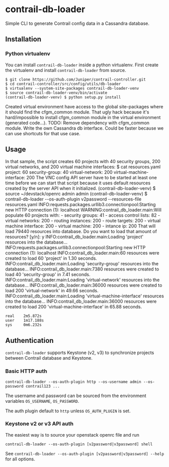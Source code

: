 contrail-db-loader
==================
Simple CLI to generate Contrail config data in a Cassandra database.

## Installation

### Python virtualenv

You can install ``contrail-db-loader`` inside a python virtualenv.
First create the virtualenv and install ``contrail-db-loader`` from source.

    $ git clone https://github.com/Juniper/contrail-controller.git
    $ cd contrail-controller/src/config/utils/db-loader
    $ virtualenv --system-site-packages contrail-db-loader-venv
    $ source contrail-db-loader-venv/bin/activate
    (contrail-db-loader-venv) $ python setup.py install

Created virtual environment have access to the global site-packages where it should find the cfgm_common module. That ugly hack because it's hard/impossible to install cfgm_common module in the virtual environment (generated code...).
TODO: Remove dependency with cfgm_common module. Write the own Cassandra db interface. Could be faster because we can use shortcuts for that use case.

## Usage
In that sample, the script creates 60 projects with 40 security groups, 200 virtual networks, and 200 virtual machine interfaces:
    $ cat resources.yaml
    project: 60
    security-group: 40
    virtual-network: 200
    virtual-machine-interface: 200
The VNC config API server have to be started at least one time before we can start that script because it uses default resources created by the server API when it initialized.
    (contrail-db-loader-venv) $ source ~/devstack/openrc admin admin
    (contrail-db-loader-venv) $ contrail-db-loader --os-auth-plugin v2password --resources-file resources.yaml
    INFO:requests.packages.urllib3.connectionpool:Starting new HTTP connection (1): localhost
    WARNING:contrail_db_loader.main:Will populate 60 projects with:
        - security groups:           41
        - access control lists:      82
        - virtual networks:          200
        - routing instances:         200
        - route targets:             200
        - virtual machine interface: 200
        - virtual machine:           200
        - intance ip:                200
    That will load 79440 resources into database.
    Do you want to load that amount of resources? [y/n]: y
    INFO:contrail_db_loader.main:Loading 'project' resources into the database...
    INFO:requests.packages.urllib3.connectionpool:Starting new HTTP connection (1): localhost
    INFO:contrail_db_loader.main:60 resources were created to load 60 'project' in 1.30 seconds.
    INFO:contrail_db_loader.main:Loading 'security-group' resources into the database...
    INFO:contrail_db_loader.main:7380 resources were created to load 40 'security-group' in 7.41 seconds.
    INFO:contrail_db_loader.main:Loading 'virtual-network' resources into the database...
    INFO:contrail_db_loader.main:36000 resources were created to load 200 'virtual-network' in 49.66 seconds.
    INFO:contrail_db_loader.main:Loading 'virtual-machine-interface' resources into the database...
    INFO:contrail_db_loader.main:36000 resources were created to load 200 'virtual-machine-interface' in 65.88 seconds.

    real    2m5.872s
    user    1m17.188s
    sys     0m6.232s

## Authentication

``contrail-db-loader`` supports Keystone (v2, v3) to synchronize projects between Contrail database and Keystone.

### Basic HTTP auth

    contrail-db-loader --os-auth-plugin http --os-username admin --os-password contrail123 ...

The username and password can be sourced from the environment variables ``OS_USERNAME``, ``OS_PASSWORD``.

The auth plugin default to ``http`` unless ``OS_AUTH_PLUGIN`` is set.

### Keystone v2 or v3 API auth

The easiest way is to source your openstack openrc file and run

    contrail-db-loader --os-auth-plugin [v2password|v3password] shell

See ``contrail-db-loader --os-auth-plugin [v2password|v3password] --help`` for all options.
